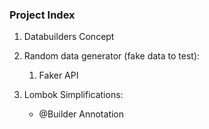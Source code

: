 ### Project Index

1. Databuilders Concept


2. Random data generator (fake data to test):
   1. Faker API


2. Lombok Simplifications:
   - @Builder Annotation